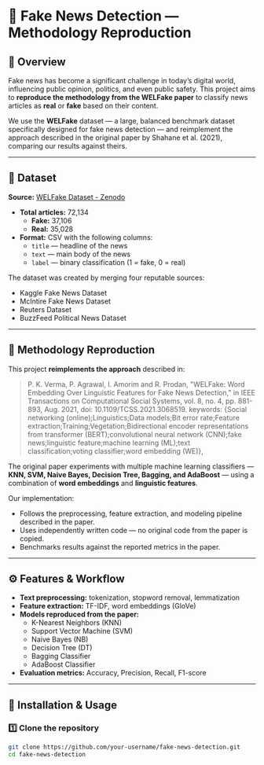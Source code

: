 # 📰 Fake News Detection — Methodology Reproduction

## 📌 Overview
Fake news has become a significant challenge in today’s digital world, influencing public opinion, politics, and even public safety. This project aims to **reproduce the methodology from the WELFake paper** to classify news articles as **real** or **fake** based on their content.

We use the **WELFake** dataset — a large, balanced benchmark dataset specifically designed for fake news detection — and reimplement the approach described in the original paper by Shahane et al. (2021), comparing our results against theirs.

---

## 📂 Dataset
**Source:** [WELFake Dataset - Zenodo](https://zenodo.org/records/4561253)  

- **Total articles:** 72,134  
  - **Fake:** 37,106  
  - **Real:** 35,028  
- **Format:** CSV with the following columns:
  - `title` — headline of the news
  - `text` — main body of the news
  - `label` — binary classification (1 = fake, 0 = real)

The dataset was created by merging four reputable sources:
- Kaggle Fake News Dataset
- McIntire Fake News Dataset
- Reuters Dataset
- BuzzFeed Political News Dataset

---

## 🧪 Methodology Reproduction
This project **reimplements the approach** described in:

> P. K. Verma, P. Agrawal, I. Amorim and R. Prodan, "WELFake: Word Embedding Over Linguistic Features for Fake News Detection," in IEEE Transactions on Computational Social Systems, vol. 8, no. 4, pp. 881-893, Aug. 2021, doi: 10.1109/TCSS.2021.3068519.
keywords: {Social networking (online);Linguistics;Data models;Bit error rate;Feature extraction;Training;Vegetation;Bidirectional encoder representations from transformer (BERT);convolutional neural network (CNN);fake news;linguistic feature;machine learning (ML);text classification;voting classifier;word embedding (WE)},

The original paper experiments with multiple machine learning classifiers — **KNN, SVM, Naive Bayes, Decision Tree, Bagging, and AdaBoost** — using a combination of **word embeddings** and **linguistic features**.  

Our implementation:
- Follows the preprocessing, feature extraction, and modeling pipeline described in the paper.
- Uses independently written code — no original code from the paper is copied.
- Benchmarks results against the reported metrics in the paper.

---

## ⚙️ Features & Workflow
- **Text preprocessing:** tokenization, stopword removal, lemmatization  
- **Feature extraction:** TF-IDF, word embeddings (GloVe)  
- **Models reproduced from the paper:**
  - K-Nearest Neighbors (KNN)
  - Support Vector Machine (SVM)
  - Naive Bayes (NB)
  - Decision Tree (DT)
  - Bagging Classifier
  - AdaBoost Classifier
- **Evaluation metrics:** Accuracy, Precision, Recall, F1-score

---

## 🚀 Installation & Usage

### 1️⃣ Clone the repository
```bash
git clone https://github.com/your-username/fake-news-detection.git
cd fake-news-detection
